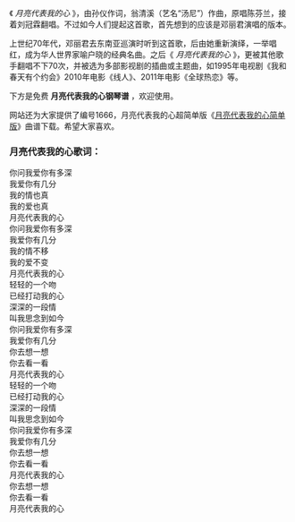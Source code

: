 

《 _月亮代表我的心_ 》，由孙仪作词，翁清溪（艺名“汤尼”）作曲，原唱陈芬兰，接着刘冠霖翻唱。不过如今人们提起这首歌，首先想到的应该是邓丽君演唱的版本。  
  
上世纪70年代，邓丽君去东南亚巡演时听到这首歌，后由她重新演绎，一举唱红，成为华人世界家喻户晓的经典名曲。之后《 _月亮代表我的心_
》，更被其他歌手翻唱不下70次，并被选为多部影视剧的插曲或主题曲，如1995年电视剧《我和春天有个约会》2010年电影《线人》、2011年电影《全球热恋》等。  
  
下方是免费 **月亮代表我的心钢琴谱** ，欢迎使用。  
  
网站还为大家提供了编号1666，月亮代表我的心超简单版《[月亮代表我的心简单版](Music-1666-月亮代表我的心超简单版.html
"月亮代表我的心简单版")》曲谱下载。希望大家喜欢。

### 月亮代表我的心歌词：

你问我爱你有多深  
我爱你有几分  
我的情也真  
我的爱也真  
月亮代表我的心  
你问我爱你有多深  
我爱你有几分  
我的情不移  
我的爱不变  
月亮代表我的心  
轻轻的一个吻  
已经打动我的心  
深深的一段情  
叫我思念到如今  
你问我爱你有多深  
我爱你有几分  
你去想一想  
你去看一看  
月亮代表我的心  
轻轻的一个吻  
已经打动我的心  
深深的一段情  
叫我思念到如今  
你问我爱你有多深  
我爱你有几分  
你去想一想  
你去看一看  
月亮代表我的心  
你去想一想  
你去看一看  
月亮代表我的心

